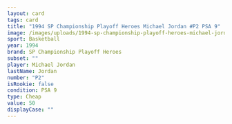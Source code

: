 ```yaml
---
layout: card
tags: card
title: "1994 SP Championship Playoff Heroes Michael Jordan #P2 PSA 9"
image: /images/uploads/1994-sp-championship-playoff-heroes-michael-jordan-9.webp
sport: Basketball
year: 1994
brand: SP Championship Playoff Heroes
subset: ""
player: Michael Jordan
lastName: Jordan
number: "P2"
isRookie: false
condition: PSA 9
type: Cheap
value: 50
displayCase: ""
---
```

